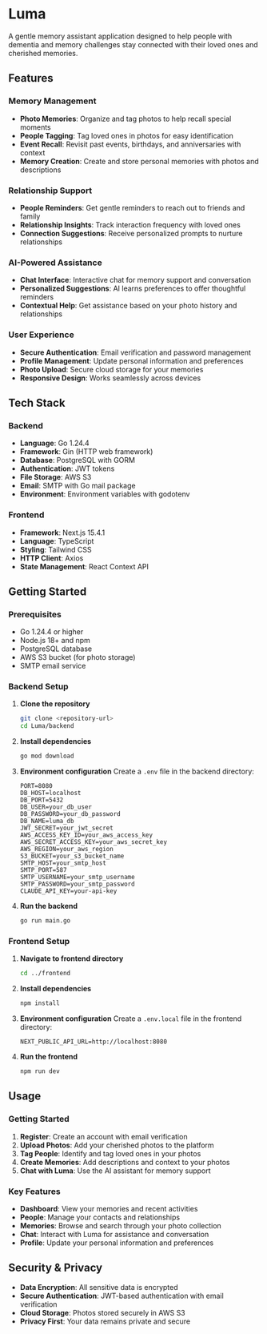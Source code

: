 # Luma

A gentle memory assistant application designed to help people with dementia and memory challenges stay connected with their loved ones and cherished memories.

## Features

### Memory Management
- **Photo Memories**: Organize and tag photos to help recall special moments
- **People Tagging**: Tag loved ones in photos for easy identification
- **Event Recall**: Revisit past events, birthdays, and anniversaries with context
- **Memory Creation**: Create and store personal memories with photos and descriptions

### Relationship Support
- **People Reminders**: Get gentle reminders to reach out to friends and family
- **Relationship Insights**: Track interaction frequency with loved ones
- **Connection Suggestions**: Receive personalized prompts to nurture relationships

### AI-Powered Assistance
- **Chat Interface**: Interactive chat for memory support and conversation
- **Personalized Suggestions**: AI learns preferences to offer thoughtful reminders
- **Contextual Help**: Get assistance based on your photo history and relationships

### User Experience
- **Secure Authentication**: Email verification and password management
- **Profile Management**: Update personal information and preferences
- **Photo Upload**: Secure cloud storage for your memories
- **Responsive Design**: Works seamlessly across devices

## Tech Stack

### Backend
- **Language**: Go 1.24.4
- **Framework**: Gin (HTTP web framework)
- **Database**: PostgreSQL with GORM
- **Authentication**: JWT tokens
- **File Storage**: AWS S3
- **Email**: SMTP with Go mail package
- **Environment**: Environment variables with godotenv

### Frontend
- **Framework**: Next.js 15.4.1
- **Language**: TypeScript
- **Styling**: Tailwind CSS
- **HTTP Client**: Axios
- **State Management**: React Context API

## Getting Started

### Prerequisites
- Go 1.24.4 or higher
- Node.js 18+ and npm
- PostgreSQL database
- AWS S3 bucket (for photo storage)
- SMTP email service

### Backend Setup

1. **Clone the repository**
   ```bash
   git clone <repository-url>
   cd Luma/backend
   ```

2. **Install dependencies**
   ```bash
   go mod download
   ```

3. **Environment configuration**
   Create a `.env` file in the backend directory:
   ```env
   PORT=8080
   DB_HOST=localhost
   DB_PORT=5432
   DB_USER=your_db_user
   DB_PASSWORD=your_db_password
   DB_NAME=luma_db
   JWT_SECRET=your_jwt_secret
   AWS_ACCESS_KEY_ID=your_aws_access_key
   AWS_SECRET_ACCESS_KEY=your_aws_secret_key
   AWS_REGION=your_aws_region
   S3_BUCKET=your_s3_bucket_name
   SMTP_HOST=your_smtp_host
   SMTP_PORT=587
   SMTP_USERNAME=your_smtp_username
   SMTP_PASSWORD=your_smtp_password
   CLAUDE_API_KEY=your-api-key
   ```

4. **Run the backend**
   ```bash
   go run main.go
   ```

### Frontend Setup

1. **Navigate to frontend directory**
   ```bash
   cd ../frontend
   ```

2. **Install dependencies**
   ```bash
   npm install
   ```

3. **Environment configuration**
   Create a `.env.local` file in the frontend directory:
   ```env
   NEXT_PUBLIC_API_URL=http://localhost:8080
   ```

4. **Run the frontend**
   ```bash
   npm run dev
   ```

## Usage

### Getting Started
1. **Register**: Create an account with email verification
2. **Upload Photos**: Add your cherished photos to the platform
3. **Tag People**: Identify and tag loved ones in your photos
4. **Create Memories**: Add descriptions and context to your photos
5. **Chat with Luma**: Use the AI assistant for memory support

### Key Features
- **Dashboard**: View your memories and recent activities
- **People**: Manage your contacts and relationships
- **Memories**: Browse and search through your photo collection
- **Chat**: Interact with Luma for assistance and conversation
- **Profile**: Update your personal information and preferences

## Security & Privacy

- **Data Encryption**: All sensitive data is encrypted
- **Secure Authentication**: JWT-based authentication with email verification
- **Cloud Storage**: Photos stored securely in AWS S3
- **Privacy First**: Your data remains private and secure
